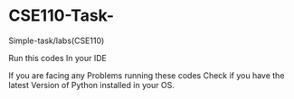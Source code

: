 # CSE110-Task-
Simple-task/labs(CSE110)

Run this codes In your IDE

If you are facing any Problems running these codes Check if you have the latest Version of Python installed
in your OS.
